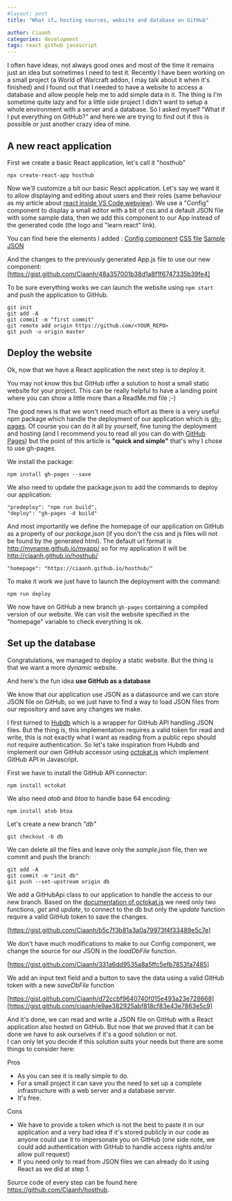 ```yaml
---
#layout: post
title: "What if… hosting sources, website and database on GitHub"

author: Ciaanh
categories: development
tags: react github javascript
---
```



I often have ideas, not always good ones and most of the time it remains just an idea but sometimes I need to test it.
Recently I have been working on a small project (a World of Warcraft addon, I may talk about it when it's finished) and I found out that I needed to have a website to access a database and allow people help me to add simple data in it.
The thing is I'm sometime quite lazy and for a little side project I didn't want to setup a whole environment with a server and a database. So I asked myself "What if I put everything on GitHub?" and here we are trying to find out if this is possible or just another crazy idea of mine.

## A new react application

First we create a basic React application, let's call it "hosthub"

```
npx create-react-app hosthub
```

Now we'll customize a bit our basic React application.
Let's say we want it to allow displaying and editing about users and their roles (same behaviour as my article about [react inside VS Code webview](https://medium.com/younited-tech-blog/reactception-extending-vs-code-extension-with-webviews-and-react-12be2a5898fd)).
We use a "Config" component to display a small editor with a bit of css and a default JSON file with some sample data, then we add this component to our App instead of the generated code (the logo and "learn react" link).

You can find here the elements I added :
[Config component](https://gist.github.com/Ciaanh/917d6a035c8a5530f8580e6960fa701c)
[CSS file](https://gist.github.com/ciaanh/ed8a1d2347fd54a95922ceee5e2ecc41)
[Sample JSON](https://gist.github.com/Ciaanh/9a018bba4f316babef3b04331578f570)

And the changes to the previously generated App.js file to use our new component:
[https://gist.github.com/Ciaanh/48a357001b38d1a8f1f6747335b39fe4]

To be sure everything works we can launch the website using `npm start` and push the application to GitHub.

```
git init
git add -A
git commit -m "first commit"
git remote add origin https://github.com/<YOUR_REPO>
git push -u origin master
```

## Deploy the website

Ok, now that we have a React application the next step is to deploy it.

You may not know this but GitHub offer a solution to host a small static website for your project. This can be really helpful to have a landing point where you can show a little more than a ReadMe.md file ;-)

The good news is that we won't need much effort as there is a very useful npm package which handle the deployment of our application which is [gh-pages](https://github.com/tschaub/gh-pages).
Of course you can do it all by yourself, fine tuning the deployment and hosting (and I recommend you to read all you can do with [GitHub Pages](https://pages.github.com/)) but the point of this article is **"quick and simple"** that's why I chose to use gh-pages.

We install the package:

`npm install gh-pages --save`

We also need to update the package.json to add the commands to deploy our application:

```
"predeploy": "npm run build",
"deploy": "gh-pages -d build"
```

And most importantly we define the homepage of our application on GitHub as a property of our _package.json_ (if you don't the css and js files will not be found by the generated html). The default url format is <http://myname.github.io/myapp/> so for my application it will be <http://ciaanh.github.io/hosthub/>

```
"homepage": "https://ciaanh.github.io/hosthub/"
```

To make it work we just have to launch the deployment with the command:

`npm run deploy`

We now have on GitHub a new branch `gh-pages` containing a compiled version of our website. We can visit the website specified in the "homepage" variable to check everything is ok.

## Set up the database

Congratulations, we managed to deploy a static website. But the thing is that we want a more _dynamic_ website.

And here's the fun idea **use GitHub as a database**

We know that our application use JSON as a datasource and we can store JSON file on GitHub, so we just have to find a way to load JSON files from our repository and save any changes we make.

I first turned to [Hubdb](https://github.com/mapbox/hubdb) which is a wrapper for GitHub API handling JSON files. But the thing is, this implementation requires a valid token for read and write, this is not exactly what I want as reading from a public repo should not require authentication.
So let's take inspiration from Hubdb and implement our own GitHub accessor using [octokat.js](https://github.com/philschatz/octokat.js/) which implement GitHub API in Javascript.

First we have to install the GitHub API connector:

`npm install octokat`

We also need _atob_ and _btoa_ to handle base 64 encoding:

`npm install atob btoa`

Let's create a new branch _"db"_

`git checkout -b db`

We can delete all the files and leave only the _sample.json_ file, then we commit and push the branch:

```
git add -A
git commit -m "init db"
git push --set-upstream origin db
```


We add a GitHubApi class to our application to handle the access to our new branch. Based on the [documentation of octokat.js](https://github.com/philschatz/octokat.js/#readwriteremove-a-file) we need only two functions, _get_ and _update_, to connect to the db but only the _update_ function require a valid GitHub token to save the changes.

[https://gist.github.com/Ciaanh/b5c7f3b81a3a0a79973f4f33489e5c7e]

We don't have much modifications to make to our Config component, we change the source for our JSON in the _loadDbFile_ function.

[https://gist.github.com/Ciaanh/331a6dd9535a8a5ffc5efb7853fa7485]

We add an input text field and a button to save the data using a valid GitHub token with a new _saveDbFile_ function

[https://gist.github.com/Ciaanh/d72ccbf9640740f015e493a23e728668][https://gist.github.com/ciaanh/e9ae382925abf818cf83e43e7863e5c9]

And it's done, we can read and write a JSON file on GitHub with a React application also hosted on GitHub.
But now that we proved that it can be done we have to ask ourselves if it's a good solution or not.  
I can only let you decide if this solution suits your needs but there are some things to consider here:

Pros

- As you can see it is really simple to do.
- For a small project it can save you the need to set up a complete infrastructure with a web server and a database server.
- It's free.

Cons

- We have to provide a token which is not the best to paste it in our application and a very bad idea if it's stored publicly in our code as anyone could use it to impersonate you on GitHub (one side note, we could add authentication with GitHub to handle access rights and/or allow pull request)
- If you need only to read from JSON files we can already do it using React as we did at step 1.


Source code of every step can be found here https://github.com/Ciaanh/hosthub.